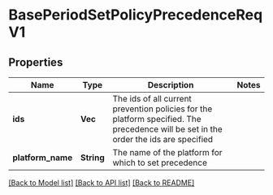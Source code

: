# BasePeriodSetPolicyPrecedenceReqV1

## Properties

Name | Type | Description | Notes
------------ | ------------- | ------------- | -------------
**ids** | **Vec<String>** | The ids of all current prevention policies for the platform specified. The precedence will be set in the order the ids are specified |
**platform_name** | **String** | The name of the platform for which to set precedence |

[[Back to Model list]](../README.md#documentation-for-models) [[Back to API list]](../README.md#documentation-for-api-endpoints) [[Back to README]](../README.md)
